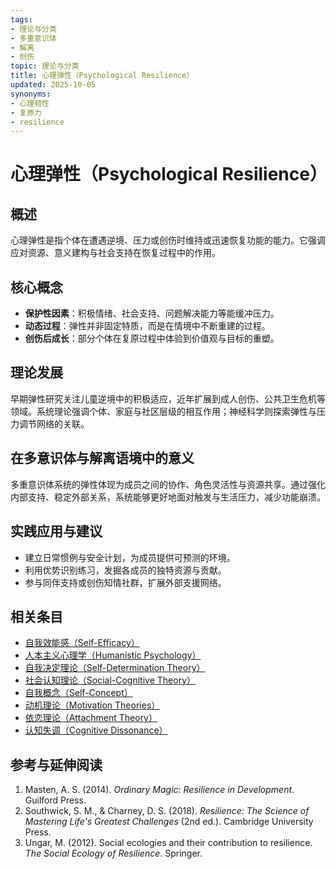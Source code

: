 ```yaml
---
tags:
- 理论与分类
- 多重意识体
- 解离
- 创伤
topic: 理论与分类
title: 心理弹性（Psychological Resilience）
updated: 2025-10-05
synonyms:
- 心理韧性
- 复原力
- resilience
---
```



# 心理弹性（Psychological Resilience）

## 概述

心理弹性是指个体在遭遇逆境、压力或创伤时维持或迅速恢复功能的能力。它强调应对资源、意义建构与社会支持在恢复过程中的作用。

## 核心概念

- **保护性因素**：积极情绪、社会支持、问题解决能力等能缓冲压力。
- **动态过程**：弹性并非固定特质，而是在情境中不断重建的过程。
- **创伤后成长**：部分个体在复原过程中体验到价值观与目标的重塑。

## 理论发展

早期弹性研究关注儿童逆境中的积极适应，近年扩展到成人创伤、公共卫生危机等领域。系统理论强调个体、家庭与社区层级的相互作用；神经科学则探索弹性与压力调节网络的关联。

## 在多意识体与解离语境中的意义

多重意识体系统的弹性体现为成员之间的协作、角色灵活性与资源共享。通过强化内部支持、稳定外部关系，系统能够更好地面对触发与生活压力，减少功能崩溃。

## 实践应用与建议

- 建立日常惯例与安全计划，为成员提供可预测的环境。
- 利用优势识别练习，发掘各成员的独特资源与贡献。
- 参与同伴支持或创伤知情社群，扩展外部支援网络。

## 相关条目

- [自我效能感（Self-Efficacy）](Self-Efficacy.md)
- [人本主义心理学（Humanistic Psychology）](Humanistic-Psychology.md)
- [自我决定理论（Self-Determination Theory）](Self-Determination-Theory.md)
- [社会认知理论（Social-Cognitive Theory）](Social-Cognitive-Theory.md)
- [自我概念（Self-Concept）](Self-Concept.md)
- [动机理论（Motivation Theories）](Motivation-Theories.md)
- [依恋理论（Attachment Theory）](Attachment-Theory.md)
- [认知失调（Cognitive Dissonance）](Cognitive-Dissonance.md)

## 参考与延伸阅读

1. Masten, A. S. (2014). *Ordinary Magic: Resilience in Development*. Guilford Press.
2. Southwick, S. M., & Charney, D. S. (2018). *Resilience: The Science of Mastering Life's Greatest Challenges* (2nd ed.). Cambridge University Press.
3. Ungar, M. (2012). Social ecologies and their contribution to resilience. *The Social Ecology of Resilience*. Springer.
